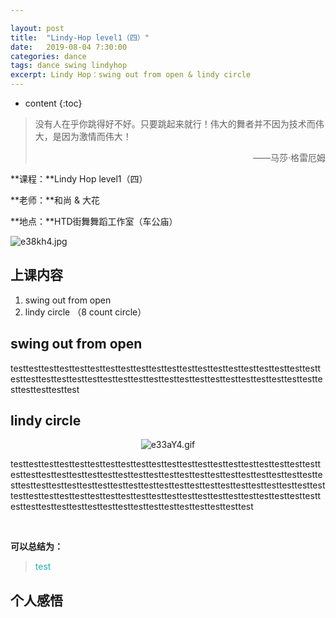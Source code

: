 ```yaml
---

layout: post
title:  "Lindy-Hop level1（四）"
date:   2019-08-04 7:30:00
categories: dance
tags: dance swing lindyhop
excerpt: Lindy Hop：swing out from open & lindy circle
---
```


* content
{:toc}
> 没有人在乎你跳得好不好。只要跳起来就行！伟大的舞者并不因为技术而伟大，是因为激情而伟大！
>
> <p align="right">——马莎·格雷厄姆　　</p>

**课程：**Lindy Hop level1（四）

**老师：**和尚 & 大花

**地点：**HTD街舞舞蹈工作室（车公庙）

![e38kh4.jpg](https://jabingu-1259780114.cos.ap-guangzhou.myqcloud.com/blogs/lindyhop1-4/lindyhop41.jpg)



## 上课内容

1. swing out from open
2. lindy circle （8 count circle）



## swing out from open

testtesttesttesttesttesttesttesttesttesttesttesttesttesttesttesttesttesttesttesttesttesttesttesttesttesttesttesttesttesttesttesttesttesttesttesttesttesttesttesttesttesttesttesttest



## lindy circle 



<center>
<img src="" alt="e33aY4.gif" border="0">
</center>

testtesttesttesttesttesttesttesttesttesttesttesttesttesttesttesttesttesttesttesttesttesttesttesttesttesttesttesttesttesttesttesttesttesttesttesttesttesttesttesttesttesttesttesttesttesttesttesttesttesttesttesttesttesttesttesttesttesttesttesttesttesttesttesttesttesttesttesttesttesttesttesttesttesttesttesttesttesttesttesttesttesttesttesttesttesttesttesttesttesttesttesttesttesttesttesttest

  





​     

**可以总结为：**

> <span style="color:LightSeaGreen">test</span>





## 个人感悟

